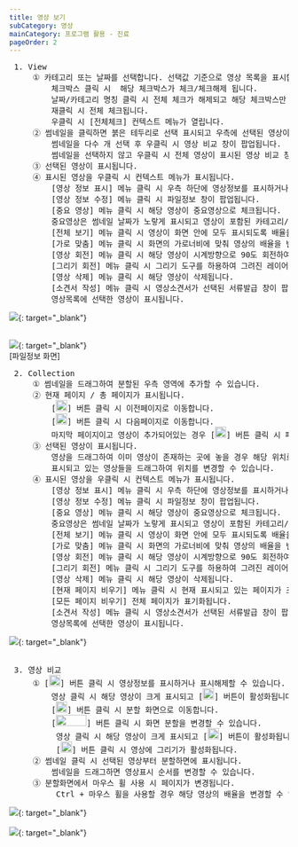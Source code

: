 ```yaml
---
title: 영상 보기
subCategory: 영상
mainCategory: 프로그램 활용 - 진료
pageOrder: 2
---
```



<pre>
 <t2><bold>1. View </bold></t2>
     ① 카테고리 또는 날짜를 선택합니다. 선택값 기준으로 영상 목록을 표시합니다.
         체크박스 클릭 시  해당 체크박스가 체크/체크해제 됩니다.
         날짜/카테고리 명칭 클릭 시 전체 체크가 해제되고 해당 체크박스만 체크됩니다.
         재클릭 시 전체 체크됩니다.
         우클릭 시 [전체체크] 컨텍스트 메뉴가 열립니다.
     ② 썸네일을 클릭하면 붉은 테두리로 선택 표시되고 우측에 선택된 영상이 표시됩니다.
         썸네일을 다수 개 선택 후 우클릭 시 영상 비교 창이 팝업됩니다.
         썸네일을 선택하지 않고 우클릭 시 전체 영상이 표시된 영상 비교 창이 팝업됩니다.
     ③ 선택된 영상이 표시됩니다.
     ④ 표시된 영상을 우클릭 시 컨텍스트 메뉴가 표시됩니다.
         [영상 정보 표시] 메뉴 클릭 시 우측 하단에 영상정보를 표시하거나 표시해제할 수 있습니다.
         [영상 정보 수정] 메뉴 클릭 시 파일정보 창이 팝업됩니다.
         [중요 영상] 메뉴 클릭 시 해당 영상이 중요영상으로 체크됩니다.
         중요영상은 썸네일 날짜가 노랗게 표시되고 영상이 포함된 카테고리/날짜 앞에 별이 표시됩니다.
         [전체 보기] 메뉴 클릭 시 영상이 화면 안에 모두 표시되도록 배율을 변경합니다.
         [가로 맞춤] 메뉴 클릭 시 화면의 가로너비에 맞춰 영상의 배율을 변경합니다.
         [영상 회전] 메뉴 클릭 시 해당 영상이 시계방향으로 90도 회전하여 저장됩니다.
         [그리기 회전] 메뉴 클릭 시 그리기 도구를 하용하여 그려진 레이어가 회전하여 저장됩니다.
         [영상 삭제] 메뉴 클릭 시 해당 영상이 삭제됩니다.
         [소견서 작성] 메뉴 클릭 시 영상소견서가 선택된 서류발급 창이 팝업됩니다.
         영상목록에 선택한 영상이 표시됩니다.
</pre>

[![](/images/{{page.url}}_1.png)](/images/{{page.url}}_1.png){: target="_blank"}
<br/><br/>

[![](/images/{{page.url}}_5.png)](/images/{{page.url}}_5.png){: target="_blank"}
<br/>[파일정보 화면]


<pre>
 <t2><bold>2. Collection </bold></t2>
     ① 썸네일을 드래그하여 분할된 우측 영역에 추가할 수 있습니다.
     ② 현재 페이지 / 총 페이지가 표시됩니다. 
         [<img src="/images/{{page.url}}_btn_1.png"  width="20" height="20">] 버튼 클릭 시 이전페이지로 이동합니다.
         [<img src="/images/{{page.url}}_btn_2.png"  width="20" height="20">] 버튼 클릭 시 다음페이지로 이동합니다. 
         마지막 페이지이고 영상이 추가되어있는 경우 [<img src="/images/{{page.url}}_btn_2.png"  width="20" height="20">] 버튼 클릭 시 페이지가 추가됩니다.
     ③ 선택된 영상이 표시됩니다. 
         영상을 드래그하여 이미 영상이 존재하는 곳에 놓을 경우 해당 위치로 선택한 영상이 끼어듭니다.
         표시되고 있는 영상들을 드래그하여 위치를 변경할 수 있습니다.
     ④ 표시된 영상을 우클릭 시 컨텍스트 메뉴가 표시됩니다.
         [영상 정보 표시] 메뉴 클릭 시 우측 하단에 영상정보를 표시하거나 표시해제할 수 있습니다.
         [영상 정보 수정] 메뉴 클릭 시 파일정보 창이 팝업됩니다.
         [중요 영상] 메뉴 클릭 시 해당 영상이 중요영상으로 체크됩니다.
         중요영상은 썸네일 날짜가 노랗게 표시되고 영상이 포함된 카테고리/날짜 앞에 별이 표시됩니다.
         [전체 보기] 메뉴 클릭 시 영상이 화면 안에 모두 표시되도록 배율을 변경합니다.
         [가로 맞춤] 메뉴 클릭 시 화면의 가로너비에 맞춰 영상의 배율을 변경합니다.
         [영상 회전] 메뉴 클릭 시 해당 영상이 시계방향으로 90도 회전하여 저장됩니다.
         [그리기 회전] 메뉴 클릭 시 그리기 도구를 하용하여 그려진 레이어가 회전하여 저장됩니다.
         [영상 삭제] 메뉴 클릭 시 해당 영상이 삭제됩니다.
         [현재 페이지 비우기] 메뉴 클릭 시 현재 표시되고 있는 페이지가 초기화됩니다. 
         [모든 페이지 비우기] 전체 페이지가 표기화됩니다.
         [소견서 작성] 메뉴 클릭 시 영상소견서가 선택된 서류발급 창이 팝업됩니다.
         영상목록에 선택한 영상이 표시됩니다.
</pre>

[![](/images/{{page.url}}_2.png)](/images/{{page.url}}_2.png){: target="_blank"}
<br/><br/>

<pre>
 <t2><bold>3. 영상 비교 </bold></t2>
     ① [<img src="/images/{{page.url}}_btn_3.png"  width="20" height="20">] 버튼 클릭 시 영상정보를 표시하거나 표시해제할 수 있습니다.
         영상 클릭 시 해당 영상이 크게 표시되고 [<img src="/images/{{page.url}}_btn_4.png"  width="20" height="20">] 버튼이 활성화됩니다.
         [<img src="/images/{{page.url}}_btn_4.png"  width="20" height="20">] 버튼 클릭 시 분할 화면으로 이동합니다.
         [<img src="/images/{{page.url}}_btn_5.png"  width="55" height="20">] 버튼 클릭 시 화면 분할을 변경할 수 있습니다.
          영상 클릭 시 해당 영상이 크게 표시되고 [<img src="/images/{{page.url}}_btn_6.png"  width="20" height="20">] 버튼이 활성화됩니다.
          [<img src="/images/{{page.url}}_btn_6.png"  width="20" height="20">] 버튼 클릭 시 영상에 그리기가 활성화됩니다.
     ② 썸네일 클릭 시 선택된 영상부터 분할하면에 표시됩니다. 
         썸네일을 드래그하면 영상표시 순서를 변경할 수 있습니다.
     ③ 분할화면에서 마우스 휠 사용 시 페이지가 변경됩니다.
          Ctrl + 마우스 휠을 사용할 경우 해당 영상의 배율을 변경할 수 있습니다.
</pre>

[![](/images/{{page.url}}_3.png)](/images/{{page.url}}_3.png){: target="_blank"}
<br/><br/>
[![](/images/{{page.url}}_4.png)](/images/{{page.url}}_4.png){: target="_blank"}























